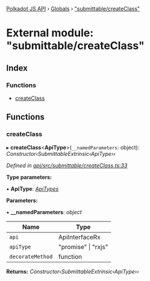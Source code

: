 [Polkadot JS API](../README.md) › [Globals](../globals.md) › ["submittable/createClass"](_submittable_createclass_.md)

# External module: "submittable/createClass"

## Index

### Functions

* [createClass](_submittable_createclass_.md#createclass)

## Functions

###  createClass

▸ **createClass**<**ApiType**>(`__namedParameters`: object): *Constructor‹SubmittableExtrinsic‹ApiType››*

*Defined in [api/src/submittable/createClass.ts:33](https://github.com/polkadot-js/api/blob/443706a6e/packages/api/src/submittable/createClass.ts#L33)*

**Type parameters:**

▪ **ApiType**: *[ApiTypes](_types_base_.md#apitypes)*

**Parameters:**

▪ **__namedParameters**: *object*

Name | Type |
------ | ------ |
`api` | ApiInterfaceRx |
`apiType` | "promise" &#124; "rxjs" |
`decorateMethod` | function |

**Returns:** *Constructor‹SubmittableExtrinsic‹ApiType››*
